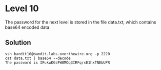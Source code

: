 # Level 10

The password for the next level is stored in the file data.txt, which contains base64 encoded data

## Solution

```console
ssh bandit10@bandit.labs.overthewire.org -p 2220
cat data.txt | base64 --decode
The password is IFukwKGsFW8MOq3IRFqrxE1hxTNEbUPR
```
